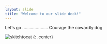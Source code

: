 ```yaml
---
layout: slide
title: "Welcome to our slide deck!"
---
```


Let's go .....................
Courage the cowardly dog

![skitchtocat](https://octodex.github.com/images/skitchtocat.png)
{: .center}
